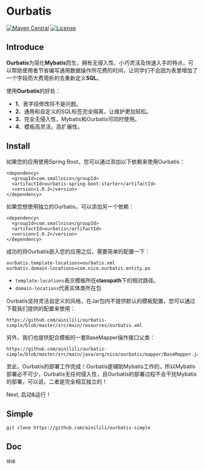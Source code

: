 # Ourbatis

[![Maven Central](https://maven-badges.herokuapp.com/maven-central/com.smallnico/ourbatis/badge.svg)](https://maven-badges.herokuapp.com/maven-central/com.smallnico/ourbatis/)
[![License](https://img.shields.io/badge/license-Apache%202-4EB1BA.svg)](https://www.apache.org/licenses/LICENSE-2.0.html)

## Introduce
**Ourbatis**为简化**Mybatis**而生，拥有无侵入性、小巧灵活及快速入手的特点，可以帮助使用者节省编写通用数据操作所花费的时间，让同学们不会因为表里增加了一个字段而大费周折的去重新定义**SQL**。

使用**Ourbatis**的好处：
 - **1**、表字段修改将不是问题。
 - **2**、通用和自定义的SQL标签完全隔离，让维护更加轻松。
 - **3**、完全无侵入性，Mybatis和Ourbatis可同时使用。
 - **4**、模板高灵活，高扩展性。
 
## Install
如果您的应用使用Spring Boot，您可以通过添加以下依赖来使用Ourbatis：
```
<dependency>
  <groupId>com.smallnico</groupId>
  <artifactId>ourbatis-spring-boot-starter</artifactId>
  <version>1.0.2</version>
</dependency>
```
如果您想使用独立的Ourbatis，可以添加另一个依赖：
```
<dependency>
  <groupId>com.smallnico</groupId>
  <artifactId>ourbatis</artifactId>
  <version>1.0.2</version>
</dependency>
```
成功的将Ourbatis嵌入您的应用之后，需要简单的配置一下：
```
ourbatis.template-locations=ourbatis.xml
ourbatis.domain-locations=com.nico.ourbatis.entity.po
```
 - ```template-locations```表示模板所在**classpath**下的相对路径。
 - ```domain-locations```代表实体类所在包

Ourbatis坚持灵活自定义的风格，在Jar包内不提供默认的模板配置，您可以通过下载我们提供的配置来使用：
```
https://github.com/ainilili/ourbatis-simple/blob/master/src/main/resources/ourbatis.xml
```
另外，我们也提供配合模板的一套BaseMapper操作接口父类：
```
https://github.com/ainilili/ourbatis-simple/blob/master/src/main/java/org/nico/ourbatis/mapper/BaseMapper.java
```
至此，Ourbatis的部署工作完成！Ourbatis是辅助Mybatis工作的，所以Mybatis部署必不可少，Ourbatis无任何侵入性，且Ourbatis的部署过程不会干扰Mybatis的部署，可以说，二者是完全相互独立的！

Next, 启动&运行！

## Simple
```
git clone https://github.com/ainilili/ourbatis-simple
```
## Doc
```
待续
```